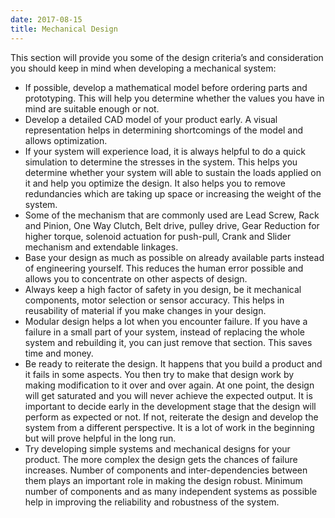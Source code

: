```yaml
---
date: 2017-08-15
title: Mechanical Design
---
```

This section will provide you some of the design criteria’s and consideration you should keep in mind when developing a mechanical system:
- If possible, develop a mathematical model before ordering parts and prototyping. This will help you determine whether the values you have in mind are suitable enough or not.
- Develop a detailed CAD model of your product early. A visual representation helps in determining shortcomings of the model and allows optimization.
- If your system will experience load, it is always helpful to do a quick simulation to determine the stresses in the system. This helps you determine whether your system will able to sustain the loads applied on it and help you optimize the design. It also helps you to remove redundancies which are taking up space or increasing the weight of the system.
- Some of the mechanism that are commonly used are Lead Screw, Rack and Pinion, One Way Clutch, Belt drive, pulley drive, Gear Reduction for higher torque, solenoid actuation for push-pull, Crank and Slider mechanism and extendable linkages.
- Base your design as much as possible on already available parts instead of engineering yourself. This reduces the human error possible and allows you to concentrate on other aspects of design.
- Always keep a high factor of safety in you design, be it mechanical components, motor selection or sensor accuracy. This helps in reusability of material if you make changes in your design.
- Modular design helps a lot when you encounter failure. If you have a failure in a small part of your system, instead of replacing the whole system and rebuilding it, you can just remove that section. This saves time and money.
- Be ready to reiterate the design. It happens that you build a product and it fails in some aspects. You then try to make that design work by making modification to it over and over again. At one point, the design will get saturated and you will never achieve the expected output. It is important to decide early in the development stage that the design will perform as expected or not. If not, reiterate the design and develop the system from a different perspective. It is a lot of work in the beginning but will prove helpful in the long run.
- Try developing simple systems and mechanical designs for your product. The more complex the design gets the chances of failure increases. Number of components and inter-dependencies between them plays an important role in making the design robust. Minimum number of components and as many independent systems as possible help in improving the reliability and robustness of the system.
